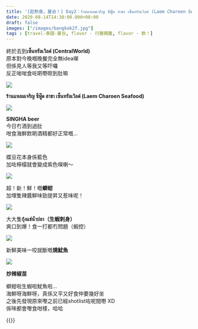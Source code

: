 ```yaml
---
title: '[趁熱食，曼谷！] Day2：ร้านแหลมเจริญ ซีฟู๊ด สาขา เซ็นทรัลเวิลด์ (Laem Charoen Seafood)'
date: 2020-08-14T14:30:00.000+08:00
draft: false
images: ["/images/bangkok2f.jpg"]
tags : [travel-泰國-曼谷, flavor - 行膳積腹, flavor - 飲！]
---
```


終於去到**เซ็นทรัลเวิลด์ (CentralWorld)**  
原本對今晚嘅晚餐完全無idea㗎  
但係見人等我又等吓囉  
反正啱啱食咗啲嘢晾到肚嘛  

![](/images/bangkok2f1.jpg)

**ร้านแหลมเจริญ ซีฟู๊ด สาขา เซ็นทรัลเวิลด์ (Laem Charoen Seafood)**

![](/images/bangkok2f2.jpg)

**SINGHA beer**  
今日冇酒到過肚  
咁食海鮮飲啲酒精都好正常嘅...  

![](/images/bangkok2f3.jpg)

蝶豆花本身係藍色  
加咗檸檬就會變成紫色㗎喇～

![](/images/bangkok2f4.jpg)

超！新！鮮！嘅**螄蚶**  
加埋隻辣醬鮮味勁提昇又惹味呢！

![](/images/bangkok2f5.jpg)

大大隻**กุ้งแช่น้ำปลา（生蝦刺身）**  
爽口到爆！食一打都冇問題（蝦控）  

![](/images/bangkok2f6.jpg)

新鮮美味一咬就斷嘅**燒魷魚**

![](/images/bangkok2f7.jpg)

**炒辣椒苗**  
  
  
螄蚶啦生蝦啦魷魚啦...  
海鮮呀海鮮呀，真係又平又好食仲要幾好坐  
之後先發現原來嚟之前已經shotlist咗呢間嘢 XD  
係咪都會嚟食咁樣，哈哈  


  
{{<bangkok>}}
